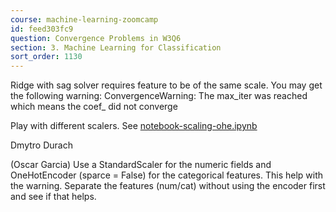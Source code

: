 ```yaml
---
course: machine-learning-zoomcamp
id: feed303fc9
question: Convergence Problems in W3Q6
section: 3. Machine Learning for Classification
sort_order: 1130
---
```


Ridge with sag solver requires feature to be of the same scale. You may get the following warning: ConvergenceWarning: The max_iter was reached which means the coef_ did not converge

Play with different scalers. See [notebook-scaling-ohe.ipynb](https://github.com/DataTalksClub/machine-learning-zoomcamp/blob/master/03-classification/notebook-scaling-ohe.ipynb)

Dmytro Durach

(Oscar Garcia)  Use a StandardScaler for the numeric fields and OneHotEncoder (sparce = False) for the categorical features.  This help with the warning. Separate the features (num/cat) without using the encoder first and see if that helps.

